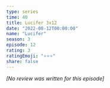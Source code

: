 ```yaml
---
type: series
time: 40
title: Lucifer 3x12
date: "2022-08-12T00:00:00"
name: "Lucifer"
season: 3
episode: 12
rating: 3
ratingEmoji: "⭐️⭐️⭐️"
share: false
---
```


*[No review was written for this episode]*